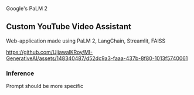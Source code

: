 Google's PaLM 2

## Custom YouTube Video Assistant
Web-application made using PaLM 2, LangChain, Streamlit, FAISS

https://github.com/UjjawalKRoy/MI-GenerativeAI/assets/148340487/d52dc9a3-faaa-437b-8f80-1013f5740061

### Inference
Prompt should be more specific
